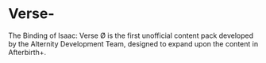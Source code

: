 # Verse-
The Binding of Isaac: Verse Ø is the first unofficial content pack developed by the Alternity Development Team, designed to expand upon the content in Afterbirth+.
